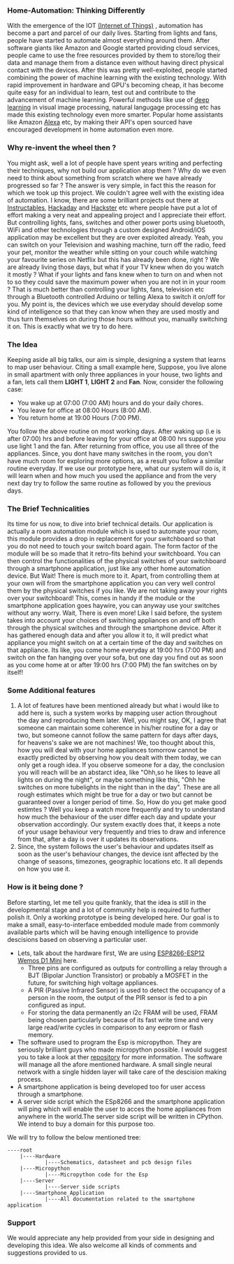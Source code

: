 ### Home-Automation: Thinking Differently
With the emergence of the IOT [(Internet of Things)](https://en.wikipedia.org/wiki/Internet_of_things) , automation has become a part and parcel of our daily lives. Starting from lights and fans, people have started to automate almost everything around them. After software giants like Amazon and Google started providing cloud services, people came to use the free resources provided by them to store/log their data and manage them from a distance even without having direct physical contact with the devices.
After this was pretty well-exploited, people started combining the power of machine learning with the existing technology. With rapid improvement in hardware and GPU's becoming cheap, it has become quite easy for an individual to learn, test out and contribute to the advancement of machine learning. Powerful methods like use of [deep learning](https://en.wikipedia.org/wiki/Deep_learning) in visual image processing, natural langugage processing etc has made this existing technology even more smarter. Popular home assistants like Amazon [Alexa](https://developer.amazon.com/alexa) etc, by making their API's open sourced have encouraged development in home automation even more.
### Why re-invent the wheel then ?
You might ask, well a lot of people have spent years writing and perfecting their techniques, why not build our application atop them ? Why do we even need to think about something from scratch where we have already progressed so far ? The answer is very simple, in fact this the reason for which we took up this project. We couldn't agree well with the existing idea of automation. I know, there are some brilliant projects out there at [Instructables](https://www.instructables.com/), [Hackaday](https://hackaday.com/) and [Hackster](https://www.hackster.io/) etc where people have put a lot of effort making a very neat and appealing project and I appreciate their effort. But controlling lights, fans, switches and other power ports using bluetooth, WiFi and other technologies through a custom designed Android/iOS application may be excellent but they are over exploited already. Yeah, you can switch on your Television and washing machine, turn off the radio, feed your pet, monitor the weather while sitting on your couch while watching your favourite series on Netflix but this has already been done, right ? We are already living those days, but what if your TV knew when do you watch it mostly ? What if your lights and fans knew when to turn on and when not to so they could save the maximum power when you are not in in your room ? That is much better than controlling your lights, fans, television etc through a Bluetooth controlled Arduino or telling Alexa to switch it on/off for you. My point is, the devices which we use everyday should develop some kind of intelligence so that they can know when they are used mostly and thus turn themselves on during those hours without you, manually switching it on. This is exactly what we try to do here.
### The Idea
Keeping aside all big talks, our aim is simple, designing a system that learns to map user behaviour. Citing a small example here, Suppose, you live alone in small apartment with only three appliances in your house, two lights and a fan, lets call them **LIGHT 1**, **LIGHT 2** and **Fan**. Now, consider the following case:
* You wake up at 07:00 (7:00 AM) hours and do your daily chores.
* You leave for office at 08:00 Hours (8:00 AM).
* You return home at 19:00 Hours (7:00 PM).

You follow the above routine on most working days. After waking up (i.e is after 07:00) hrs and before leaving for your office at 08:00 hrs suppose you use light 1 and the fan. After returning from office, you use all three of the appliances. Since, you dont have many switches in the room, you don't have much room for exploring more options, as a result you follow a similar routine everyday.
If we use our prototype here, what our system will do is, it will learn when and how much you used the appliance and from the very next day try to follow the same routine as followed by you the previous days. 
### The Brief Technicalities
Its time for us now, to dive into brief technical details. Our application is actually a room automation module which is used to automate your room, this module provides a drop in replacement for your switchboard so that you do not need to touch your switch board again. The form factor of the module will be so made that it retro-fits behind your switchboard. You can then control the functionalities of the physical switches of your switchboard through a smartphone application, just like any other home automation device. But Wait! There is much more to it. Apart, from controlling them at your own will from the smartphone application you can very well control them by the physical switches if you like. We are not taking away your rights over your switchboard! This, comes in handy if the module or the smartphone application goes haywire, you can anyway use your switches without any worry. Wait, There is even more! Like I said before, the system takes into account your choices of switching appliances on and off both through the physical switches and through the smartphone device. After it has gathered enough data and after you allow it to, it will predict what appliance you might switch on at a certain time of the day and switches on that appliance. Its like, you come home everyday at 19:00 hrs (7:00 PM) and switch on the fan hanging over your sofa, but one day you find out as soon as you come home at or after 19:00 hrs (7:00 PM) the fan switches on by itself!
### Some Additional features
1. A lot of features have been mentioned already but what i would like to add here is, such a system works by mapping user action throughout the day and reproducing them later. Well, you might say, OK, I agree that someone can maintain some coherence in his/her routine for a day or two, but someone cannot follow the same pattern for days after days, for heavens's sake we are not machines! We, too thought about this, how you will deal with your home appliances tomorrow cannot be exactly predicted by observing how you dealt with them today, we can only get a rough idea. If you observe someone for a day, the conclusion you will reach will be an abstarct idea, like "Ohh,so he likes to leave all lights on during the night", or maybe something like this, "Ohh he switches on more tubelights in the night than in the day". These are all rough estimates which might be true for a day or two but cannot be guaranteed over a longer period of time. So, How do you get make good estimtes ? Well you keep a watch more frequently and try to understand how much the behaviour of the user differ each day and update your observation accordingly. Our system exactly does that, it keeps a note of your usage behaviour very frequently and tries to draw and inference from that, after a day is over it updates its observations.
2. Since, the system follows the user's behaviour and updates itself as soon as the user's behaviour changes, the device isnt affected by the change of seasons, timezones, geographic locations etc. It all depends on how you use it. 
### How is it being done ?
Before starting, let me tell you quite frankly, that the idea is still in the developmental stage and a lot of community help is required to further polish it. Only a working prototype is being developed here. Our goal is to make a small, easy-to-interface  embedded module made from commonly available parts which will be having enough intelligence to provide descisions based on observing a particular user.
* Lets, talk about the hardware first, We are using [ESP8266-ESP12](https://www.elecrow.com/download/ESP-12S_User_Manual.pdf) [Wemos D1 Mini](https://wiki.wemos.cc/products:retired:d1_mini_v2.2.0) here. 
  * Three pins are configured as outputs for controlling a relay through a BJT (Bipolar Junction Transistor) or probably a MOSFET in the future, for switching high voltage appliances. 
  * A PIR (Passive Infrared Sensor) is used to detect the occupancy of a person in the room, the output of the PIR sensor is fed to a pin configured as input. 
  * For storing the data permanently an i2c FRAM will be used, FRAM being chosen particularly because of its fast write time and very large read/write cycles in comparison to any eeprom or flash memory.
* The software used to program the Esp is micropython. They are seriously brilliant guys who made micropython possible. I would suggest you to take a look at ther [repository](https://github.com/micropython/micropython) for more information. The software will manage all the afore mentioned hardware. A small single neural network with a single hidden layer will take care of the descision making process. 
* A smartphone application is being developed too for user access through a smartphone.
* A server side script which the ESp8266 and the smartphone application will ping which will enable the user to acces the home appliances from anywhere in the world.The server side script will be written in CPython. We intend to buy a domain for this purpose too.

We will try to follow the below mentioned tree:

    ----root
        |----Hardware
                |----Schematics, datasheet and pcb design files
        |----Micropython
                |----Micropython code for the Esp
        |----Server
                |----Server side scripts
        |----Smartphone_Application
                |----All documentation related to the smartphone application


### Support
We would appreciate any help provided from your side in designing and developing this idea. We also welcome all kinds of comments and suggestions provided to us.
